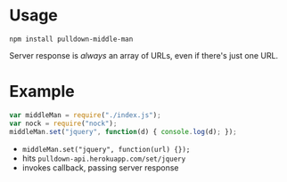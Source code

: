 # Usage

```
npm install pulldown-middle-man
```

Server response is _always_ an array of URLs, even if there's just one URL.

# Example

```js
var middleMan = require("./index.js");
var nock = require("nock");
middleMan.set("jquery", function(d) { console.log(d); });
```

- `middleMan.set("jquery", function(url) {});`
- hits `pulldown-api.herokuapp.com/set/jquery`
- invokes callback, passing server response

